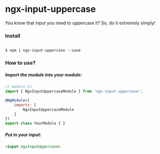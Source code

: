 # ngx-input-uppercase

You know that input you need to uppercase it? So, do it extremely simply!


### Install

```

$ npm i ngx-input-uppercase --save

````


### How to use?

##### Import the module into your module:

```javascript
// module.ts
import { NgxInputUppercaseModule } from 'ngx-input-uppercase';

@NgModule({
	imports: [
		NgxInputUppercaseModule
	]
})
export class YourModule { }

````

##### Put in your input:

```html
<input ngxInputUppercase>
```